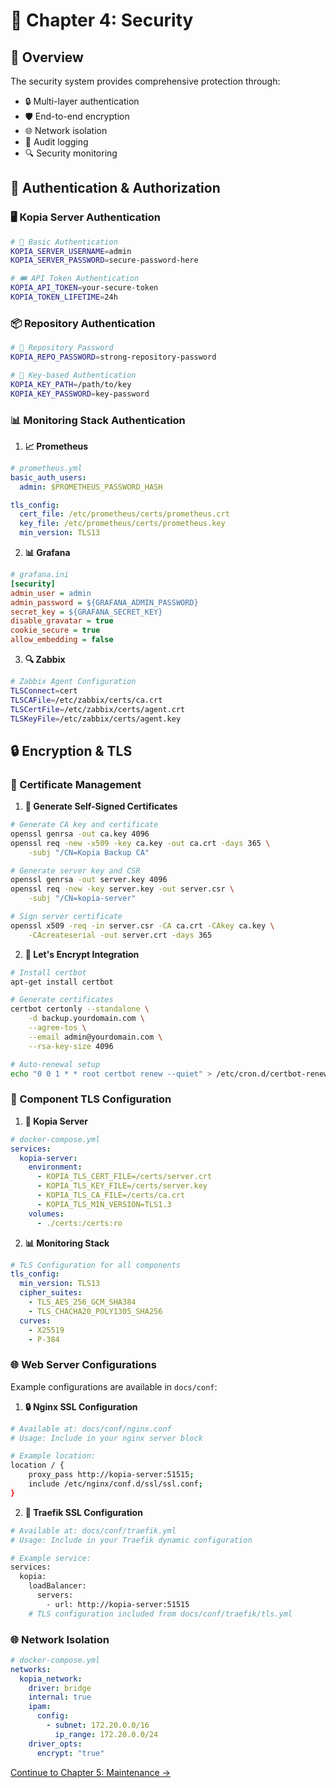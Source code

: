 # 🔐 Chapter 4: Security

## 🎯 Overview

The security system provides comprehensive protection through:
- 🔒 Multi-layer authentication
- 🛡️ End-to-end encryption
- 🌐 Network isolation
- 📝 Audit logging
- 🔍 Security monitoring

## 🔑 Authentication & Authorization

### 🖥️ Kopia Server Authentication

```bash
# 👤 Basic Authentication
KOPIA_SERVER_USERNAME=admin
KOPIA_SERVER_PASSWORD=secure-password-here

# 🎟️ API Token Authentication
KOPIA_API_TOKEN=your-secure-token
KOPIA_TOKEN_LIFETIME=24h
```

### 📦 Repository Authentication
```bash
# 🔐 Repository Password
KOPIA_REPO_PASSWORD=strong-repository-password

# 🔑 Key-based Authentication
KOPIA_KEY_PATH=/path/to/key
KOPIA_KEY_PASSWORD=key-password
```

### 📊 Monitoring Stack Authentication

1. **📈 Prometheus**
```yaml
# prometheus.yml
basic_auth_users:
  admin: $PROMETHEUS_PASSWORD_HASH

tls_config:
  cert_file: /etc/prometheus/certs/prometheus.crt
  key_file: /etc/prometheus/certs/prometheus.key
  min_version: TLS13
```

2. **📊 Grafana**
```ini
# grafana.ini
[security]
admin_user = admin
admin_password = ${GRAFANA_ADMIN_PASSWORD}
secret_key = ${GRAFANA_SECRET_KEY}
disable_gravatar = true
cookie_secure = true
allow_embedding = false
```

3. **🔍 Zabbix**
```bash
# Zabbix Agent Configuration
TLSConnect=cert
TLSCAFile=/etc/zabbix/certs/ca.crt
TLSCertFile=/etc/zabbix/certs/agent.crt
TLSKeyFile=/etc/zabbix/certs/agent.key
```

## 🔒 Encryption & TLS

### 📜 Certificate Management

1. **🔐 Generate Self-Signed Certificates**
```bash
# Generate CA key and certificate
openssl genrsa -out ca.key 4096
openssl req -new -x509 -key ca.key -out ca.crt -days 365 \
    -subj "/CN=Kopia Backup CA"

# Generate server key and CSR
openssl genrsa -out server.key 4096
openssl req -new -key server.key -out server.csr \
    -subj "/CN=kopia-server"

# Sign server certificate
openssl x509 -req -in server.csr -CA ca.crt -CAkey ca.key \
    -CAcreateserial -out server.crt -days 365
```

2. **🌟 Let's Encrypt Integration**
```bash
# Install certbot
apt-get install certbot

# Generate certificates
certbot certonly --standalone \
    -d backup.yourdomain.com \
    --agree-tos \
    --email admin@yourdomain.com \
    --rsa-key-size 4096

# Auto-renewal setup
echo "0 0 1 * * root certbot renew --quiet" > /etc/cron.d/certbot-renew
```

### 🔐 Component TLS Configuration

1. **💾 Kopia Server**
```yaml
# docker-compose.yml
services:
  kopia-server:
    environment:
      - KOPIA_TLS_CERT_FILE=/certs/server.crt
      - KOPIA_TLS_KEY_FILE=/certs/server.key
      - KOPIA_TLS_CA_FILE=/certs/ca.crt
      - KOPIA_TLS_MIN_VERSION=TLS1.3
    volumes:
      - ./certs:/certs:ro
```

2. **📊 Monitoring Stack**
```yaml
# TLS Configuration for all components
tls_config:
  min_version: TLS13
  cipher_suites:
    - TLS_AES_256_GCM_SHA384
    - TLS_CHACHA20_POLY1305_SHA256
  curves:
    - X25519
    - P-384
```

### 🌐 Web Server Configurations

Example configurations are available in `docs/conf`:

1. **🔒 Nginx SSL Configuration**
```bash
# Available at: docs/conf/nginx.conf
# Usage: Include in your nginx server block

# Example location:
location / {
    proxy_pass http://kopia-server:51515;
    include /etc/nginx/conf.d/ssl/ssl.conf;
}
```

2. **🔐 Traefik SSL Configuration**
```bash
# Available at: docs/conf/traefik.yml
# Usage: Include in your Traefik dynamic configuration

# Example service:
services:
  kopia:
    loadBalancer:
      servers:
        - url: http://kopia-server:51515
    # TLS configuration included from docs/conf/traefik/tls.yml
```

### 🌐 Network Isolation
```yaml
# docker-compose.yml
networks:
  kopia_network:
    driver: bridge
    internal: true
    ipam:
      config:
        - subnet: 172.20.0.0/16
          ip_range: 172.20.0.0/24
    driver_opts:
      encrypt: "true"
```

[Continue to Chapter 5: Maintenance →](chapter5_maintenance.md) 